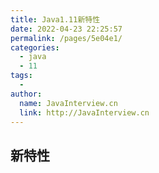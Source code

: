 ```yaml
---
title: Java1.11新特性
date: 2022-04-23 22:25:57
permalink: /pages/5e04e1/
categories:
  - java
  - 11
tags:
  - 
author: 
  name: JavaInterview.cn
  link: http://JavaInterview.cn
---
```


## 新特性